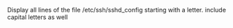 Display all lines of the file /etc/ssh/sshd_config starting with a letter. include capital letters as well
